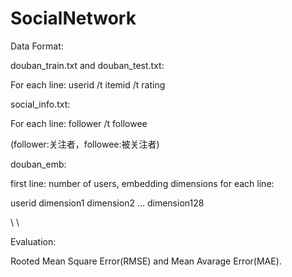 # SocialNetwork

Data Format:

douban_train.txt and douban_test.txt:

For each line:
userid /t itemid /t rating


social_info.txt:

For each line:
follower /t followee

(follower:关注者，followee:被关注者)

douban_emb:

first line: number of users, embedding dimensions
for each line:

userid dimension1 dimension2 ... dimension128

\\
\\

Evaluation:

Rooted Mean Square Error(RMSE) and Mean Avarage Error(MAE).
